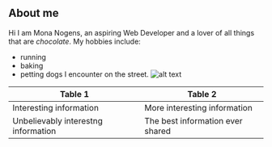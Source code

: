 ## About me
Hi I am Mona Nogens, an aspiring Web Developer and a lover of all things that are _chocolate_. My hobbies include:
- running
- baking 
- petting dogs I encounter on the street. 
![alt text](https://vitapet.com/media/sz1czkya/benefits-of-getting-a-puppy-900x600.jpg)

| Table 1 | Table 2 |
| ------------- | ------------- |
| Interesting information | More interesting information  |
| Unbelievably interestng information  | The best information ever shared  |
